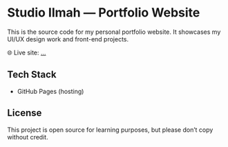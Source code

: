 # Studio Ilmah — Portfolio Website

This is the source code for my personal portfolio website.
It showcases my UI/UX design work and front-end projects.

🌐 Live site: [...](https://...)

## Tech Stack
- GitHub Pages (hosting)

## License
This project is open source for learning purposes, but please don’t copy without credit.
